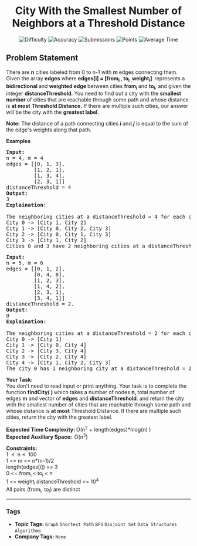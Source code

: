 <h1 align="center">City With the Smallest Number of Neighbors at a Threshold Distance</h1>

<p align="center">
  <img alt="Difficulty" title="Difficulty" src="https://custom-icon-badges.demolab.com/badge/Difficulty: Medium-1F222E?style=for-the-badge&logoColor=white&logo=fire"/>
  <img alt="Accuracy" title="Accuracy" src="https://custom-icon-badges.demolab.com/badge/Accuracy: 49.12%25-1F222E?style=for-the-badge&logoColor=white&logo=target"/>
  <img alt="Submissions" title="Submissions" src="https://custom-icon-badges.demolab.com/badge/Submissions: 60K+-1F222E?style=for-the-badge&logoColor=white&logo=repo"/>
  <img alt="Points" title="Points" src="https://custom-icon-badges.demolab.com/badge/Points: 4-1F222E?style=for-the-badge&logoColor=white&logo=award"/>
  <img alt="Average Time" title="Average Time" src="https://custom-icon-badges.demolab.com/badge/Average%20Time: 30m-1F222E?style=for-the-badge&logoColor=white&logo=clock"/>
</p>

## Problem Statement

There are <b>n</b> cities labeled from 0 to n-1 with <b>m </b>edges connecting them. Given the array <b>edges</b> where <b>edges[i] = [from<sub>i </sub>, to<sub>i ,</sub>weight<sub>i</sub>]<sub> </sub></b> represents a <b>bidirectional </b>and <b>weighted edge </b>between cities <b>from<sub>i</sub> </b>and <b>to<sub>i</sub></b>, and given the integer <b>distanceThreshold</b>. You need to find out a city with the <b>smallest number </b>of cities that are reachable through some path and whose distance is <b>at most</b> <b>Threshold Distance.</b> If there are multiple such cities, our answer will be the city with the <b>greatest label</b>.

<b>Note:</b> The distance of a path connecting cities <i><b>i</b></i> and <i><b>j</b></i> is equal to the sum of the edge's weights along that path.

<b>Examples</b>

<pre><b>Input:</b>
n = 4, m = 4
edges = [[0, 1, 3],<br>         [1, 2, 1], <br>         [1, 3, 4],  <br>         [2, 3, 1]]
distanceThreshold = 4
<b>Output:<br></b>3
<b>Explaination:<br><br></b>The neighboring cities at a distanceThreshold = 4 for each city are:
City 0 -> [City 1, City 2] 
City 1 -> [City 0, City 2, City 3] 
City 2 -> [City 0, City 1, City 3] 
City 3 -> [City 1, City 2] 
Cities 0 and 3 have 2 neighboring cities at a distanceThreshold = 4, but we have to return city 3 since it has the greatest number.
</pre>

<pre><b>Input: </b><br>n = 5, m = 6<br>edges = [[0, 1, 2],
         [0, 4, 8],<br>         [1, 2, 3], <br>         [1, 4, 2], <br>         [2, 3, 1],<br>         [3, 4, 1]]<br>distanceThreshold = 2.<br><b>Output:<br></b>0<br><b>Explaination:<br></b><br>The neighboring cities at a distanceThreshold = 2 for each city are:
City 0 -> [City 1] 
City 1 -> [City 0, City 4] 
City 2 -> [City 3, City 4] 
City 3 -> [City 2, City 4]
City 4 -> [City 1, City 2, City 3] 
The city 0 has 1 neighboring city at a distanceThreshold = 2.<br></pre>

<b>Your Task:</b><br>You don't need to read input or print anything. Your task is to complete the function <b>findCity( ) </b>which takes a number of nodes <b>n, </b>total number of edges <b>m</b> and vector of <b>edges</b> and <b>distanceThreshold</b>. and return the city with the smallest number of cities that are reachable through some path and whose distance is <b>at most</b> Threshold Distance. If there are multiple such cities, return the city with the greatest label.

<b>Expected Time Complexity: </b>O(n<sup>2</sup> + length(edges)*nlog(n) )<br><b>Expected Auxiliary Space:  </b>O(n<sup>3</sup>)

<b>Constraints:</b><br>1  ≤  n ≤  100<br>1 <= m <= n*(n-1)/2<br>length(edges[i]) == 3<br>0 <= from<sub>i </sub>< to<sub>i</sub> < n<br>1 <= weight<sub>i </sub>distanceThreshold <= 10<sup>4</sup><br>All pairs (from<sub>i</sub>, to<sub>i</sub>) are distinct


<hr>

### Tags
- **Topic Tags:** `Graph` `Shortest Path` `BFS` `Disjoint Set` `Data Structures` `Algorithms`
- **Company Tags:** `None`
